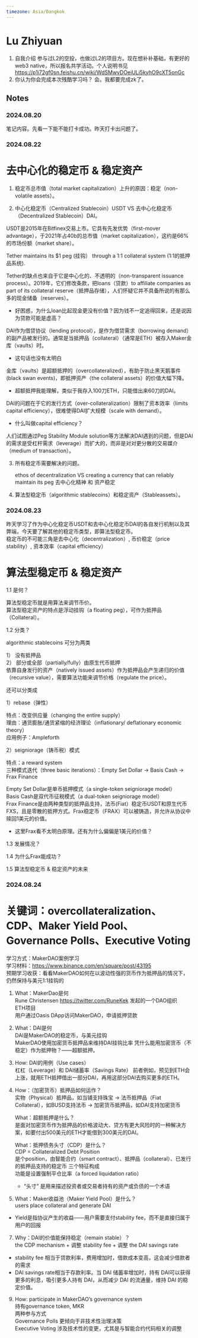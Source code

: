 ```yaml
---
timezone: Asia/Bangkok
---
```


# Lu Zhiyuan

1. 自我介绍
   参与过L2的空投，也做过L2的项目方。现在想补补基础，有更好的web3 native，所以报名共学活动。个人说明书见 https://p1i72gf0sn.feishu.cn/wiki/WdSMwvDOeiULi5kyhO9cXT5onGc
2. 你认为你会完成本次残酷学习吗？
   会。我都要完成zk了。
   
## Notes

<!-- Content_START -->

### 2024.08.20

笔记内容。先看一下能不能打卡成功。昨天打卡出问题了。

### 2024.08.22
去中心化的稳定币 & 稳定资产
=============
1. 稳定币总市值（total market capitalization）上升的原因：稳定（non-volatile assets）。    

2. 中心化稳定币（Centralized Stablecoin）USDT VS 去中心化稳定币（Decentralized Stablecoin）DAI。   
      
USDT是2015年在Bitfinex交易上市。它具有先发优势（first-mover advantage），于2021年占40b的总市值（market capitalization），这约是66%的市场份额（market share）。 
       
   Tether maintains its $1 peg (挂钩） through a 1:1 collateral system (1:1的抵押品系统).       
    
   Tether的缺点也来自于它是中心化的、不透明的（non-transparent issuance process）。2019年，它们修改条款，把loans（贷款）to affiliate companies as part of its 
   collateral reserve（抵押品存储），人们怀疑它并不具备所说的有那么多的现金储备（reserves）。  
          
*   好困惑，为什么loan比起现金更没有价值？因为钱不一定追得回来，还是说因为贷款可能是虚高？    
      
   DAI作为借贷协议（lending protocol），是作为借贷需求（borrowing demand）的副产品被发行的。通常是当抵押品（collateral）（通常是ETH）被存入Maker金库（vaults）时。
*   这句话也没有太明白    

   金库（vaults）是超额抵押的（overcollateralized），有助于防止黑天鹅事件(black swan events)，即抵押资产（the collateral assets）的价值大幅下降。
*   超额抵押我能理解，类似于我存入100刀ETH，只能借出来60刀的DAI。
    
DAI的问题在于它的发行方式（over-collateralization）限制了资本效率（limits capital efficiency），很难使得DAI扩大规模（scale with demand）。
*   什么叫做capital efficiency？

人们试图通过Peg Stability Module solution等方法解决DAI遇到的问题，但是DAI的需求是受杠杆需求（leverage）而扩大的，而非是对对更分散的交易媒介（medium of transaction）。      
     
3. 所有稳定币需要解决的问题。   
     
   ethos of decentralization VS  creating a currency that can reliably maintain its peg
   去中心化精神 和 资产稳定
       
4. 算法型稳定币（algorithmic stablecoins）和稳定资产（Stableassets）。   
### 2024.08.23
昨天学习了作为中心化稳定币USDT和去中心化稳定币DAI的各自发行机制以及其弊端，今天要了解其他的稳定币类型，即算法型稳定币。   
稳定币的不可能三角是去中心化（decentralization）, 币价稳定（price stability）, 资本效率（capital efficiency）     
  
   算法型稳定币 & 稳定资产
   =============
      
1.1 是何？   
   
算法型稳定币就是用算法来调节币价。   
算法型稳定资产的特点是浮动挂钩（a floating peg），可作为抵押品（Collateral）。 
       
1.2 分类？    
   
algorithmic stablecoins 可分为两类 
      
   1） 没有抵押品      
   2） 部分或全部（partially/fully）由原生代币抵押     
依靠自身发行的资产（natively issued assets）作为抵押品会产生递归的价值（recursive value），需要算法功能来调节价格（regulate the price）。
      
还可以分类成   
   
   1）rebase（弹性）    
   
特点：改变供应量（changing the entire supply）   
理由：通货膨胀/通货紧缩的经济理论（inflationary/ deflationary economic theory）    
应用例子：Ampleforth     
   
   2）seigniorage（铸币税）模式   
   
特点：a reward system   
三种模式迭代（three basic iterations）：Empty Set Dollar -> Basis Cash -> Frax Finance   
     
Empty Set Dollar是单币抵押模式（a single-token seigniorage model）   
Basis Cash是双代币征税模式（a dual-token seigniorage model）   
Frax Finance是由两种类型的抵押品支持，法币(Fiat）稳定币USDT和原生代币FXS，且是零散的抵押方式。Frax稳定币（FRAX）可以被铸造，并允许从协议中赎回1美元的价值。    
* 这里Frax看不太明白原理。还有为什么偏偏是1美元的价值？   
     
1.3 发展情况？

   1.4 为什么Frax能成功？

   1.5 算法型稳定币 & 稳定资产的未来
### 2024.08.24 
关键词：overcollateralization、CDP、Maker Yield Pool、Governance Polls、Executive Voting
 =============
学习方式：MakerDAO案例学习    
学习材料：https://www.binance.com/en/square/post/43195  
预期学习收获：看看MakerDAO如何在以波动性强的货币作为抵押品的情况下，仍然保持与美元1:1挂钩的      
      
1. What：MakerDao是何     
Rune Christensen https://twitter.com/RuneKek 发起的一个DAO组织      
ETH项目      
用户通过Oasis DApp访问MakerDAO，申请抵押贷款      

2. What：DAI是何      
     DAI是MakerDAO的稳定币，与美元挂钩     
     MakerDAO使用加密货币抵押品来维持DAI挂钩比率
     凭什么能用加密货币（不稳定）作为抵押物？——超额抵押。
   
4. How: DAI的用例（Use cases）     
        杠杠（Leverage）和 DAI储蓄率（Savings Rate）
        前者例如，预见到ETH会上涨，就用ETH抵押借出一部分DAI，再用这部分DAI去购买更多的ETH。
   
5. How：（加密货币）抵押品如何运作？     
     实物（Physical）抵押品，如当铺支持珠宝 -> 法币抵押品（Fiat Collateral），如BUSD支持法币 -> 加密货币抵押品，如DAI支持加密货币

     What：超额抵押是什么？    
     是面对加密货币作为抵押品的价格波动大、贷方有更大风险时的一种解决方案，如要付出500美元的ETH才能借到300美元的DAI。
     
     What：抵押债务头寸（CDP）是什么？     
     CDP = Collateralized Debt Position     
     是个position，由智能合约（smart contract）、抵押品（collateral）、已发行的抵押品支持的稳定币 三个特征构成     
     功能是设置强制平仓比率（a forced liquidation ratio）     
     * “头寸” 是用来描述投资者或交易者持有的资产或负债的一个术语          
      
6. What：Maker收益池（Maker Yield Pool）是什么？      
      users place collateral and generate DAI
* Yield是指协议产生的收益——用户需要支付stability fee，而不是直接归属于用户的回报           
     
7. Why：DAI的价值能保持稳定（remain stable）？     
the CDP mechanism + 调整 stability fee + 调整 the DAI savings rate     
* stability fee 相当于贷款利率，费用增加时，借款成本变高，这会减少借款者的需求     
* DAI savings rate相当于存款利率。当 DAI 储蓄率增加时，持有 DAI可以获得更多的利息，吸引更多人持有 DAI，从而减少 DAI 的流通量，维持 DAI 的稳定价值。
       
9. How: participate in MakerDAO’s governance system      
持有governance token, MKR      
两种参与方式      
Governance Polls 更倾向于非技术性治理决策      
Executive Voting 涉及技术性的变更，尤其是与智能合约代码相关的调整

<!-- Content_END -->
